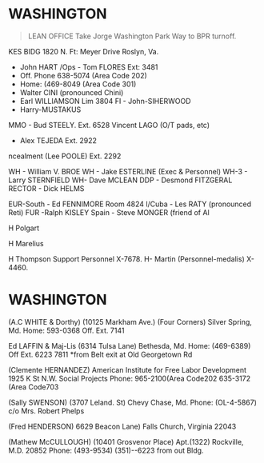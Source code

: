 # WASHINGTON

> LEAN OFFICE
> Take Jorge Washington Park Way
> to BPR turnoff.

KES BIDG
1820 N. Ft: Meyer Drive
Roslyn, Va.

- John HART
  /Ops - Tom FLORES Ext: 3481
- Off. Phone 638-5074 (Area Code 202)
- Home: (469-8049 (Area Code 301)
- Walter CINI (pronounced Chini)
- Earl WILLIAMSON Lim 3804
  FI - John-SIHERWOOD
- Harry-MUSTAKUS

MMO - Bud STEELY.
Ext. 6528
Vincent LAGO (O/T pads, etc)

- Alex TEJEDA
  Ext. 2922

ncealment (Lee POOLE)
Ext. 2292

WH - William V. BROE
WH - Jake ESTERLINE (Exec & Personnel)
WH-3 - Larry STERNFIELD
WH- Dave MCLEAN
DDP - Desmond FITZGERAL
RECTOR - Dick HELMS

EUR-South - Ed FENNIMORE Room 4824
l/Cuba - Les RATY (pronounced Reti)
FUR -Ralph KISLEY
Spain - Steve MONGER (friend of Al

H Polgart

H Marelius

H Thompson Support Personnel X-7678.
H- Martin (Personnel-medalis) X-4460.

# WASHINGTON

(A.C WHITE & Dorthy)
(10125 Markham Ave.)
(Four Corners)
Silver Spring, Md.
Home: 593-0368
Off. Ext. 7141

Ed LAFFIN & Maj-Lis
(6314 Tulsa Lane)
Bethesda, Md.
Home: (469-6389)
Off Ext. 6223 7811
*from Belt exit at Old Georgetown Rd

(Clemente HERNANDEZ)
American Institute for Free
Labor Development
1925 K St N.W.
Social Projects
Phone: 965-2100(Area Code202
635-3172 (Area Code703

(Sally SWENSON)
(3707 Leland. St)
Chevy Chase, Md.
Phone: (OL-4-5867)
c/o Mrs. Robert Phelps

(Fred HENDERSON)
6629 Beacon Lane)
Falls Church, Virginia 22043

(Mathew McCULLOUGH)
(10401 Grosvenor Place) Apt.(1322)
Rockville, M.D. 20852
Phone: (493-9534)
(351)--6223
from out Bldg.
